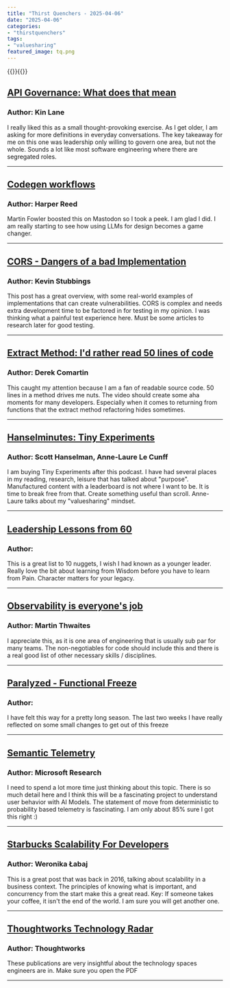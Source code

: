 ```yaml
---
title: "Thirst Quenchers - 2025-04-06"
date: "2025-04-06"
categories:
- "thirstquenchers"
tags:
- "valuesharing"
featured_image: tq.png
---
```

{{<featuredimage>}}{{</featuredimage>}}

## [API Governance: What does that mean](https://apievangelist.com/2025/04/02/what-is-it-you-are-governing-when-you-say-api-governance/)

### Author: Kin Lane

 I really liked this as a small thought-provoking exercise. As I get older, I am asking for more definitions in everyday conversations. The key takeaway for me on this one was leadership only willing to govern one area, but not the whole. Sounds a lot like most software engineering where there are segregated roles.

***

 ## [Codegen workflows](https://harper.blog/2025/02/16/my-llm-codegen-workflow-atm/)

### Author: Harper Reed

 Martin Fowler boosted this on Mastodon so I took a peek. I am glad I did. I am really starting to see how using LLMs for design becomes a game changer. 

***

 ## [CORS - Dangers of a bad Implementation](https://github.blog/security/application-security/localhost-dangers-cors-and-dns-rebinding/)

### Author: Kevin Stubbings

 This post has a great overview, with some real-world examples of implementations that can create vulnerabilities. CORS is complex and needs extra development time to be factored in for testing in my opinion. I was thinking what a painful test experience here. Must be some articles to research later for good testing. 

***

 ## [Extract Method: I'd rather read 50 lines of code](https://codeopinion.com/id-rather-read-50-lines-than-extract-method-refactoring/)

### Author: Derek Comartin

 This caught my attention because I am a fan of readable source code. 50 lines in a method drives me nuts. The video should create some aha moments for many developers. Especially when it comes to returning from functions that the extract method refactoring hides sometimes.

***

 ## [Hanselminutes: Tiny Experiments](https://www.hanselminutes.com/991/tiny-experiments-with-anne-laure-le-cunff)

### Author: Scott Hanselman, Anne-Laure Le Cunff

 I am buying Tiny Experiments after this podcast. I have had several places in my reading, research, leisure that has talked about "purpose". Manufactured content with a leaderboard is not where I want to be. It is time to break free from that. Create something useful than scroll. Anne-Laure talks about my "valuesharing" mindset.

***

 ## [Leadership Lessons from 60 ](https://careynieuwhof.com/leadership-lessons-from-60/)

### Author: 

 This is a great list to 10 nuggets, I wish I had known as a younger leader. Really love the bit about learning from Wisdom before you have to learn from Pain. Character matters for your legacy.

***

 ## [Observability is everyone's job](https://thenewstack.io/observability-every-engineers-job-not-just-ops-problem/)

### Author: Martin Thwaites

 I appreciate this, as it is one area of engineering that is usually sub par for many teams. The non-negotiables for code should include this and there is a real good list of other necessary skills / disciplines.

***

 ## [Paralyzed - Functional Freeze](https://nesslabs.com/functional-freeze)

### Author: 

 I have felt this way for a pretty long season. The last two weeks I have really reflected on some small changes to get out of this freeze

***

 ## [Semantic Telemetry](https://www.microsoft.com/en-us/research/project/semantic-telemetry/)

### Author: Microsoft Research

 I need to spend a lot more time just thinking about this topic. There is so much detail here and I think this will be a fascinating project to understand user behavior with AI Models. The statement of move from deterministic to probability based telemetry is fascinating. I am only about 85% sure I got this right :)

***

 ## [Starbucks Scalability For Developers](https://particular.net/blog/what-starbucks-can-teach-us-about-software-scalability)

### Author: Weronika Łabaj

 This is a great post that was back in 2016, talking about scalability in a business context. The principles of knowing what is important, and concurrency from the start make this a great read. Key: If someone takes your coffee, it isn't the end of the world. I am sure you will get another one.

***

 ## [Thoughtworks Technology Radar](https://www.thoughtworks.com/radar)

### Author: Thoughtworks 

 These publications are very insightful about the technology spaces engineers are in. Make sure you open the PDF

***